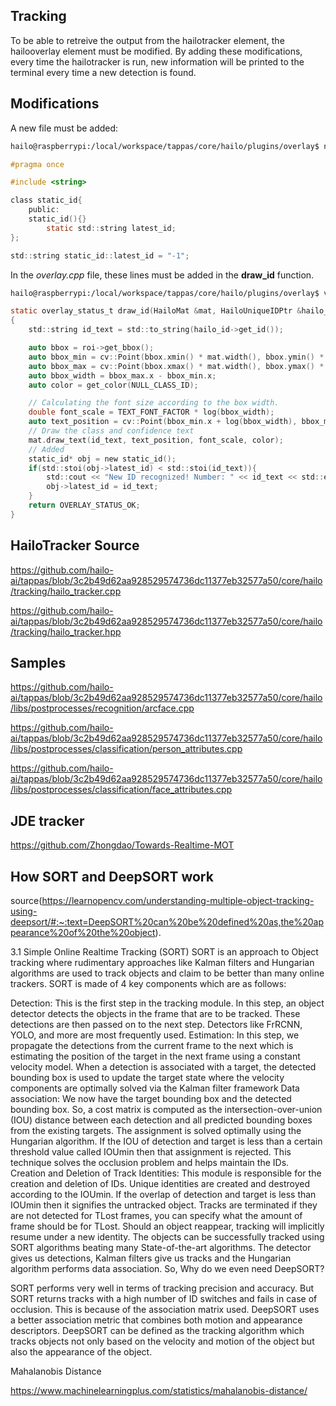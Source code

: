 ## Tracking

To be able to retreive the output from the hailotracker element, the hailooverlay element must be modified. By adding these modifications, every time the hailotracker is run, new information will be printed to the terminal every time a new detection is found. 

## Modifications

A new file must be added:
~~~bash
hailo@raspberrypi:/local/workspace/tappas/core/hailo/plugins/overlay$ nano static_id.hpp
~~~

~~~c
#pragma once

#include <string>

class static_id{
    public:
	static_id(){}
        static std::string latest_id;
};

std::string static_id::latest_id = "-1";
~~~

In the *overlay.cpp* file, these lines must be added in the **draw_id** function.

~~~bash
hailo@raspberrypi:/local/workspace/tappas/core/hailo/plugins/overlay$ vim overlay.cpp
~~~

~~~c
static overlay_status_t draw_id(HailoMat &mat, HailoUniqueIDPtr &hailo_id, HailoROIPtr roi)
{
    std::string id_text = std::to_string(hailo_id->get_id());

    auto bbox = roi->get_bbox();
    auto bbox_min = cv::Point(bbox.xmin() * mat.width(), bbox.ymin() * mat.height());
    auto bbox_max = cv::Point(bbox.xmax() * mat.width(), bbox.ymax() * mat.height());
    auto bbox_width = bbox_max.x - bbox_min.x;
    auto color = get_color(NULL_CLASS_ID);

    // Calculating the font size according to the box width.
    double font_scale = TEXT_FONT_FACTOR * log(bbox_width);
    auto text_position = cv::Point(bbox_min.x + log(bbox_width), bbox_max.y - log(bbox_width));
    // Draw the class and confidence text
    mat.draw_text(id_text, text_position, font_scale, color);
    // Added 
    static_id* obj = new static_id();
    if(std::stoi(obj->latest_id) < std::stoi(id_text)){
        std::cout << "New ID recognized! Number: " << id_text << std::endl;
        obj->latest_id = id_text;
    }
    return OVERLAY_STATUS_OK;
}
~~~

## HailoTracker Source

https://github.com/hailo-ai/tappas/blob/3c2b49d62aa928529574736dc11377eb32577a50/core/hailo/tracking/hailo_tracker.cpp

https://github.com/hailo-ai/tappas/blob/3c2b49d62aa928529574736dc11377eb32577a50/core/hailo/tracking/hailo_tracker.hpp

## Samples

https://github.com/hailo-ai/tappas/blob/3c2b49d62aa928529574736dc11377eb32577a50/core/hailo/libs/postprocesses/recognition/arcface.cpp

https://github.com/hailo-ai/tappas/blob/3c2b49d62aa928529574736dc11377eb32577a50/core/hailo/libs/postprocesses/classification/person_attributes.cpp

https://github.com/hailo-ai/tappas/blob/3c2b49d62aa928529574736dc11377eb32577a50/core/hailo/libs/postprocesses/classification/face_attributes.cpp

## JDE tracker

https://github.com/Zhongdao/Towards-Realtime-MOT

## How SORT and DeepSORT work

source(https://learnopencv.com/understanding-multiple-object-tracking-using-deepsort/#:~:text=DeepSORT%20can%20be%20defined%20as,the%20appearance%20of%20the%20object).

3.1 Simple Online Realtime Tracking (SORT)
SORT is an approach to Object tracking where rudimentary approaches like Kalman filters and Hungarian algorithms are used to track objects and claim to be better than many online trackers. SORT is made of 4 key components which are as follows:

Detection: This is the first step in the tracking module. In this step, an object detector detects the objects in the frame that are to be tracked. These detections are then passed on to the next step. Detectors like FrRCNN, YOLO, and more are most frequently used.
Estimation: In this step, we propagate the detections from the current frame to the next which is estimating the position of the target in the next frame using a constant velocity model. When a detection is associated with a target, the detected bounding box is used to update the target state where the velocity components are optimally solved via the Kalman filter framework
Data association: We now have the target bounding box and the detected bounding box. So, a cost matrix is computed as the intersection-over-union (IOU) distance between each detection and all predicted bounding boxes from the existing targets. The assignment is solved optimally using the Hungarian algorithm. If the IOU of detection and target is less than a certain threshold value called IOUmin then that assignment is rejected. This technique solves the occlusion problem and helps maintain the IDs.
Creation and Deletion of Track Identities: This module is responsible for the creation and deletion of IDs. Unique identities are created and destroyed according to the IOUmin. If the overlap of detection and target is less than  IOUmin then it signifies the untracked object. Tracks are terminated if they are not detected for TLost frames, you can specify what the amount of frame should be for TLost. Should an object reappear, tracking will implicitly resume under a new identity.
The objects can be successfully tracked using SORT algorithms beating many State-of-the-art algorithms. The detector gives us detections, Kalman filters give us tracks and the Hungarian algorithm performs data association. So, Why do we even need DeepSORT?

SORT performs very well in terms of tracking precision and accuracy. But SORT returns tracks with a high number of ID switches and fails in case of occlusion. This is because of the association matrix used. DeepSORT uses a better association metric that combines both motion and appearance descriptors. DeepSORT can be defined as the tracking algorithm which tracks objects not only based on the velocity and motion of the object but also the appearance of the object.

Mahalanobis Distance

https://www.machinelearningplus.com/statistics/mahalanobis-distance/
